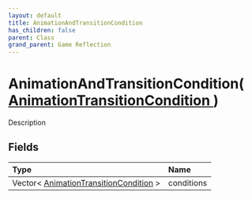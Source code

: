 ```yaml
---
layout: default
title: AnimationAndTransitionCondition
has_children: false
parent: Class
grand_parent: Game Reflection
---
```

# AnimationAndTransitionCondition( [ AnimationTransitionCondition ](/docs/game-reflection/classes/animation_transition_condition) )
Description 

## Fields

| Type | Name |
|:-------------|:--------------|
| Vector< [AnimationTransitionCondition](/docs/game-reflection/components/animation_transition_condition) > | conditions |

